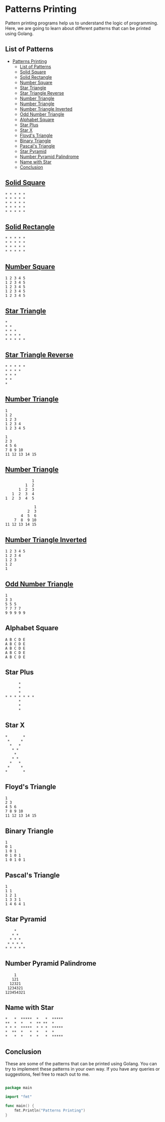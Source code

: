# Patterns Printing

Pattern printing programs help us to understand the logic of programming. Here, we are going to learn about different patterns that can be printed using Golang.

## List of Patterns

- [Patterns Printing](#patterns-printing)
  - [List of Patterns](#list-of-patterns)
  - [Solid Square](#solid-square)
  - [Solid Rectangle](#solid-rectangle)
  - [Number Square](#number-square)
  - [Star Triangle](#star-triangle)
  - [Star Triangle Reverse](#star-triangle-reverse)
  - [Number Triangle](#number-triangle)
  - [Number Triangle](#number-triangle-1)
  - [Number Triangle Inverted](#number-triangle-inverted)
  - [Odd Number Triangle](#odd-number-triangle)
  - [Alphabet Square](#alphabet-square)
  - [Star Plus](#star-plus)
  - [Star X](#star-x)
  - [Floyd's Triangle](#floyds-triangle)
  - [Binary Triangle](#binary-triangle)
  - [Pascal's Triangle](#pascals-triangle)
  - [Star Pyramid](#star-pyramid)
  - [Number Pyramid Palindrome](#number-pyramid-palindrome)
  - [Name with Star](#name-with-star)
  - [Conclusion](#conclusion)

## [Solid Square](1.solid_square.go)

```plaintext
* * * * *
* * * * *
* * * * *
* * * * *
* * * * *
```

## [Solid Rectangle](2.solid_rectangle.go)

```plaintext
* * * * *
* * * * *
* * * * *
* * * * *
```

## [Number Square](3.number_square.go)

```plaintext
1 2 3 4 5
1 2 3 4 5
1 2 3 4 5
1 2 3 4 5
1 2 3 4 5
```

## [Star Triangle](4.star_triangle.go)

```plaintext
*
* *
* * *
* * * *
* * * * *
```

## [Star Triangle Reverse](5.star_triangle_reverse.go)

```plaintext
* * * * *
* * * *
* * *
* *
*
```

## [Number Triangle](6.number_triangle.go)

```plaintext
1
1 2
1 2 3
1 2 3 4
1 2 3 4 5

1
2 3
4 5 6
7 8 9 10
11 12 13 14 15
```

## [Number Triangle](7.number_triangle1.go)

```plaintext
            1
         1  2
      1  2  3
   1  2  3  4
1  2  3  4  5

             1
          2  3
       4  5  6
    7  8  9 10
11 12 13 14 15
```

## [Number Triangle Inverted](8.number_triangle_inverted.go)

```plaintext
1 2 3 4 5
1 2 3 4
1 2 3
1 2
1
```

## [Odd Number Triangle](9.odd_number_triangle.go)

```plaintext
1
3 3
5 5 5
7 7 7 7
9 9 9 9 9
```

## Alphabet Square

```plaintext
A B C D E
A B C D E
A B C D E
A B C D E
A B C D E
```

## Star Plus

```plaintext
      *
      *
      *
* * * * * * *
      *
      *
      *
```

## Star X

```plaintext
*       *
 *     *
  *   *
   * *
    *
   * *
  *   *
 *     *
*       *
```

## Floyd's Triangle

```plaintext
1
2 3
4 5 6
7 8 9 10
11 12 13 14 15
```

## Binary Triangle

```plaintext
1
0 1
1 0 1
0 1 0 1
1 0 1 0 1
```

## Pascal's Triangle

```plaintext
1
1 1
1 2 1
1 3 3 1
1 4 6 4 1
```

## Star Pyramid

```plaintext
    *
   * *
  * * *
 * * * *
* * * * *
```

## Number Pyramid Palindrome

```plaintext
    1
   121
  12321
 1234321
123454321
```

## Name with Star

```plaintext
*   *  *****  *   *  *****
**  *  *   *  ** **  *
* * *  *****  * * *  *****
*  **  *   *  *   *  *
*   *  *   *  *   *  *****
```

## Conclusion

These are some of the patterns that can be printed using Golang. You can try to implement these patterns in your own way. If you have any queries or suggestions, feel free to reach out to me.

```go

package main

import "fmt"

func main() {
    fmt.Println("Patterns Printing")
}

```
